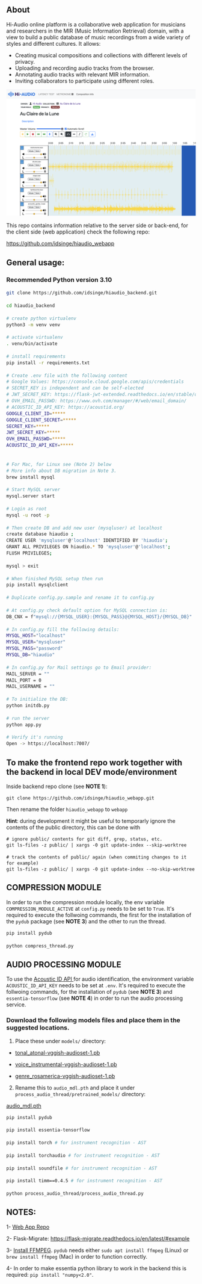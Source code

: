 ## About

Hi-Audio online platform is a collaborative web application for musicians and researchers in the MIR (Music Information Retrieval) domain, with a view to build a public database of music recordings from a wide variety of styles and different cultures. It allows:

- Creating musical compositions and collections with different levels of privacy.
- Uploading and recording audio tracks from the browser.
- Annotating audio tracks with relevant MIR information.
- Inviting collaborators to participate using different roles.

![screenshot](doc/screenshot.png)

This repo contains information relative to the server side or back-end, for the client side (web application) check the following repo:

https://github.com/idsinge/hiaudio_webapp


## General usage:

### Recommended Python version 3.10


```bash
git clone https://github.com/idsinge/hiaudio_backend.git

cd hiaudio_backend

# create python virtualenv
python3 -m venv venv

# activate virtualenv
. venv/bin/activate

# install requirements
pip install -r requirements.txt

# Create .env file with the following content
# Google Values: https://console.cloud.google.com/apis/credentials
# SECRET_KEY is independent and can be self-elected
# JWT_SECRET_KEY: https://flask-jwt-extended.readthedocs.io/en/stable/options.html#JWT_SECRET_KEY
# OVH_EMAIL_PASSWD: https://www.ovh.com/manager/#/web/email_domain/
# ACOUSTIC_ID_API_KEY: https://acoustid.org/
GOOGLE_CLIENT_ID=*****
GOOGLE_CLIENT_SECRET=*****
SECRET_KEY=*****
JWT_SECRET_KEY=*****
OVH_EMAIL_PASSWD=*****
ACOUSTIC_ID_API_KEY=*****


# For Mac, for Linux see (Note 2) below
# More info about DB migration in Note 3.
brew install mysql

# Start MySQL server
mysql.server start

# Login as root
mysql -u root -p

# Then create DB and add new user (mysqluser) at localhost
create database hiaudio ; 
CREATE USER 'mysqluser'@'localhost' IDENTIFIED BY 'hiaudio';
GRANT ALL PRIVILEGES ON hiaudio.* TO 'mysqluser'@'localhost';
FLUSH PRIVILEGES;

mysql > exit

# When finished MySQL setup then run
pip install mysqlclient

# Duplicate config.py.sample and rename it to config.py

# At config.py check default option for MySQL connection is:
DB_CNX = f"mysql://{MYSQL_USER}:{MYSQL_PASS}@{MYSQL_HOST}/{MYSQL_DB}"

# In config.py fill the following details:
MYSQL_HOST="localhost"
MYSQL_USER="mysqluser"
MYSQL_PASS="password"
MYSQL_DB="hiaudio"

# In config.py for Mail settings go to Email provider:
MAIL_SERVER = ""
MAIL_PORT = 0
MAIL_USERNAME = ""

# To initialize the DB:
python initdb.py

# run the server 
python app.py

# Verify it's running
Open -> https://localhost:7007/

```

## To make the frontend repo work together with the backend in local DEV mode/environment


Inside backend repo clone (see **NOTE 1**):
```
git clone https://github.com/idsinge/hiaudio_webapp.git

```

Then rename the folder `hiaudio_webapp` to `webapp`

**Hint**: during development it might be useful to temporarly ignore the contents of the public directory, this can be done with

```
# ignore public/ contents for git diff, grep, status, etc.
git ls-files -z public/ | xargs -0 git update-index --skip-worktree

# track the contents of public/ again (when commiting changes to it for example)
git ls-files -z public/ | xargs -0 git update-index --no-skip-worktree
```

## COMPRESSION MODULE

In order to run the compression module locally, the env variable `COMPRESSION_MODULE_ACTIVE` at `config.py` needs to be set to `True`. It's required to execute the follwoing commands, the first for the installation of the `pydub` package (see **NOTE 3**) and the other to run the thread. 

```bash
pip install pydub

python compress_thread.py
```


## AUDIO PROCESSING MODULE

To use the [Acoustic ID API ](https://acoustid.org/) for audio identification, the environment variable `ACOUSTIC_ID_API_KEY` needs to be set at `.env`. It's required to execute the follwoing commands, for the installation of `pydub` (see **NOTE 3**) and `essentia-tensorflow` (see **NOTE 4**) in order to run the audio processing service.

### Download the following models files and place them in the suggested locations.

1) Place these under `models/` directory:

- [tonal_atonal-vggish-audioset-1.pb](https://essentia.upf.edu/models/classifiers/tonal_atonal/tonal_atonal-vggish-audioset-1.pb)

- [voice_instrumental-vggish-audioset-1.pb](https://essentia.upf.edu/models/classifiers/voice_instrumental/voice_instrumental-vggish-audioset-1.pb)

- [genre_rosamerica-vggish-audioset-1.pb](https://essentia.upf.edu/models/classifiers/genre_rosamerica/genre_rosamerica-vggish-audioset-1.pb)



2) Rename this to `audio_mdl.pth` and place it under `process_audio_thread/pretrained_models/` directory:

[audio_mdl.pth](https://www.dropbox.com/s/cv4knew8mvbrnvq/audioset_0.4593.pth?dl=1)


```bash
pip install pydub

pip install essentia-tensorflow

pip install torch # for instrument recognition - AST

pip install torchaudio # for instrument recognition - AST

pip install soundfile # for instrument recognition - AST

pip install timm==0.4.5 # for instrument recognition - AST

python process_audio_thread/process_audio_thread.py
```



## NOTES:
1- [Web App Repo](https://github.com/idsinge/hiaudio_webapp)

2- Flask-Migrate: https://flask-migrate.readthedocs.io/en/latest/#example

3- [Install FFMPEG](https://gist.github.com/barbietunnie/47a3de3de3274956617ce092a3bc03a1). `pydub` needs either `sudo apt install ffmpeg` (Linux) or `brew install ffmpeg` (Mac) in order to function correctly. 

4- In order to make essentia python library to work in the backend this is required: `pip install "numpy<2.0"`.
